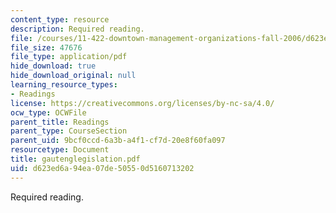 ```yaml
---
content_type: resource
description: Required reading.
file: /courses/11-422-downtown-management-organizations-fall-2006/d623ed6a94ea07de50550d5160713202_gautenglegislation.pdf
file_size: 47676
file_type: application/pdf
hide_download: true
hide_download_original: null
learning_resource_types:
- Readings
license: https://creativecommons.org/licenses/by-nc-sa/4.0/
ocw_type: OCWFile
parent_title: Readings
parent_type: CourseSection
parent_uid: 9bcf0ccd-6a3b-a4f1-cf7d-20e8f60fa097
resourcetype: Document
title: gautenglegislation.pdf
uid: d623ed6a-94ea-07de-5055-0d5160713202
---
```

Required reading.